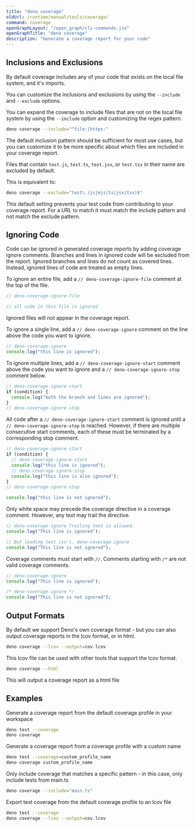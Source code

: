 ```yaml
---
title: "deno coverage"
oldUrl: /runtime/manual/tools/coverage/
command: coverage
openGraphLayout: "/open_graph/cli-commands.jsx"
openGraphTitle: "deno coverage"
description: "Generate a coverage report for your code"
---
```


## Inclusions and Exclusions

By default coverage includes any of your code that exists on the local file
system, and it's imports.

You can customize the inclusions and exclusions by using the `--include` and
`--exclude` options.

You can expand the coverage to include files that are not on the local file
system by using the `--include` option and customizing the regex pattern.

```bash
deno coverage --include="^file:|https:"
```

The default inclusion pattern should be sufficient for most use cases, but you
can customize it to be more specific about which files are included in your
coverage report.

Files that contain `test.js`, `test.ts`, `test.jsx`, or `test.tsx` in their name
are excluded by default.

This is equivalent to:

```bash
deno coverage --exclude="test\.(js|mjs|ts|jsx|tsx)$"
```

This default setting prevents your test code from contributing to your coverage
report. For a URL to match it must match the include pattern and not match the
exclude pattern.

## Ignoring Code

Code can be ignored in generated coverage reports by adding coverage ignore
comments. Branches and lines in ignored code will be excluded from the report.
Ignored branches and lines do not count as covered lines. Instead, ignored lines
of code are treated as empty lines.

To ignore an entire file, add a `// deno-coverage-ignore-file` comment at the
top of the file.

```ts
// deno-coverage-ignore-file

// all code in this file is ignored
```

Ignored files will not appear in the coverage report.

To ignore a single line, add a `// deno-coverage-ignore` comment on the
line above the code you want to ignore.

```ts
// deno-coverage-ignore
console.log("this line is ignored");
```

To ignore multiple lines, add a `// deno-coverage-ignore-start` comment above
the code you want to ignore and a `// deno-coverage-ignore-stop` comment below.

```ts
// deno-coverage-ignore-start
if (condition) {
  console.log("both the branch and lines are ignored");
}
// deno-coverage-ignore-stop
```

All code after a `// deno-coverage-ignore-start` comment is ignored until a
`// deno-coverage-ignore-stop` is reached. However, if there are multiple
consecutive start comments, each of these must be terminated by a corresponding
stop comment.

```ts
// deno-coverage-ignore-start
if (condition) {
  // deno-coverage-ignore-start
  console.log("this line is ignored");
  // deno-coverage-ignore-stop
  console.log("this line is also ignored");
}
// deno-coverage-ignore-stop

console.log("this line is not ignored");
```

Only white space may precede the coverage directive in a coverage comment.
However, any text may trail the directive.

```ts
// deno-coverage-ignore Trailing text is allowed.
console.log("This line is ignored");

// But leading text isn't. deno-coverage-ignore
console.log("This line is not ignored");
```

Coverage comments must start with `//`. Comments starting with `/*` are not
valid coverage comments.

```ts
// deno-coverage-ignore
console.log("This line is ignored");

/* deno-coverage-ignore */
console.log("This line is not ignored");
```

## Output Formats

By default we support Deno's own coverage format - but you can also output
coverage reports in the lcov format, or in html.

```bash
deno coverage --lcov --output=cov.lcov
```

This lcov file can be used with other tools that support the lcov format.

```bash
deno coverage --html
```

This will output a coverage report as a html file

## Examples

Generate a coverage report from the default coverage profile in your workspace

```bash
deno test --coverage
deno coverage
```

Generate a coverage report from a coverage profile with a custom name

```bash
deno test --coverage=custom_profile_name
deno coverage custom_profile_name
```

Only include coverage that matches a specific pattern - in this case, only
include tests from main.ts

```bash
deno coverage --include="main.ts"
```

Export test coverage from the default coverage profile to an lcov file

```bash
deno test --coverage
deno coverage --lcov --output=cov.lcov
```
